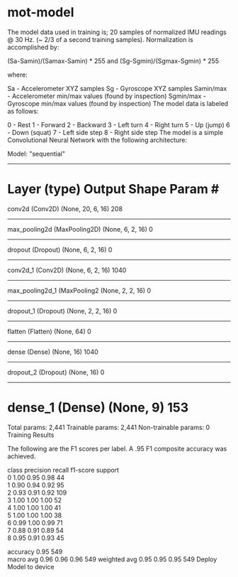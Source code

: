 # mot-model

The model data used in training is; 20 samples of normalized IMU readings @ 30 Hz. (~ 2/3 of a second training samples). Normalization is accomplished by:

(Sa-Samin)/(Samax-Samin) * 255 and (Sg-Sgmin)/(Sgmax-Sgmin) * 255

where:

Sa - Accelerometer XYZ samples
Sg - Gyroscope XYZ samples
Samin/max - Accelerometer min/max values (found by inspection)
Sgmin/max - Gyroscope min/max values (found by inspection)
The model data is labeled as follows:

0 - Rest
1 - Forward
2 - Backward
3 - Left turn
4 - Right turn
5 - Up (jump)
6 - Down (squat)
7 - Left side step
8 - Right side step
The model is a simple Convolutional Neural Network with the following architecture:

Model: "sequential"
_________________________________________________________________
Layer (type)                 Output Shape              Param #   
=================================================================
conv2d (Conv2D)              (None, 20, 6, 16)         208       
_________________________________________________________________
max_pooling2d (MaxPooling2D) (None, 6, 2, 16)          0         
_________________________________________________________________
dropout (Dropout)            (None, 6, 2, 16)          0         
_________________________________________________________________
conv2d_1 (Conv2D)            (None, 6, 2, 16)          1040      
_________________________________________________________________
max_pooling2d_1 (MaxPooling2 (None, 2, 2, 16)          0         
_________________________________________________________________
dropout_1 (Dropout)          (None, 2, 2, 16)          0         
_________________________________________________________________
flatten (Flatten)            (None, 64)                0         
_________________________________________________________________
dense (Dense)                (None, 16)                1040      
_________________________________________________________________
dropout_2 (Dropout)          (None, 16)                0         
_________________________________________________________________
dense_1 (Dense)              (None, 9)                 153       
=================================================================
Total params: 2,441
Trainable params: 2,441
Non-trainable params: 0
Training Results

The following are the F1 scores per label. A .95 F1 composite accuracy was achieved.

class   precision    recall  f1-score   support             
0       1.00      0.95      0.98        44            
1       0.90      0.94      0.92        95            
2       0.93      0.91      0.92       109            
3       1.00      1.00      1.00        52            
4       1.00      1.00      1.00        41            
5       1.00      1.00      1.00        38            
6       0.99      1.00      0.99        71            
7       0.88      0.91      0.89        54            
8       0.95      0.91      0.93        45      

accuracy                               0.95       549    
macro avg          0.96      0.96      0.96       549 
weighted avg       0.95      0.95      0.95       549
Deploy Model to device
